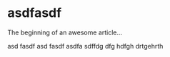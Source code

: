 # asdfasdf

The beginning of an awesome article...

asd fasdf
asd fasdf asdfa sdffdg dfg hdfgh drtgehrth